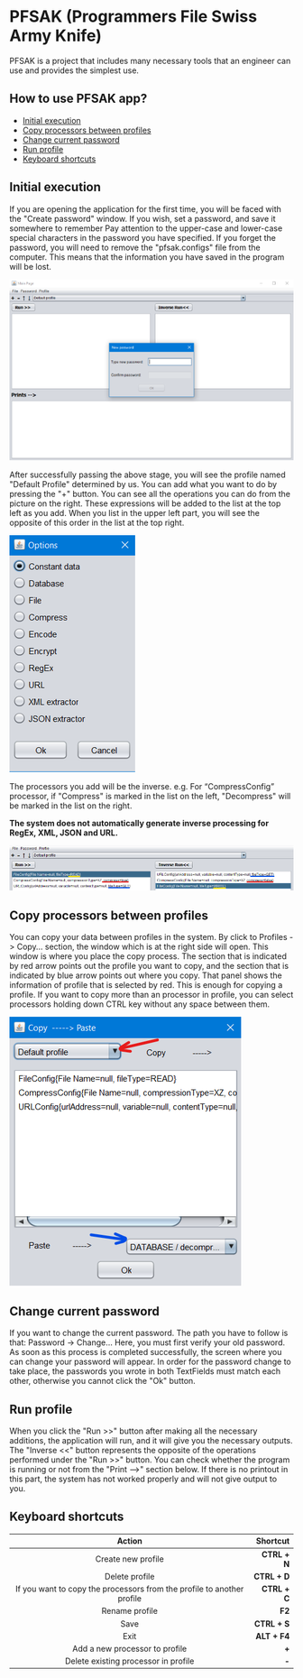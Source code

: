 # PFSAK (Programmers File Swiss Army Knife)
PFSAK is a project that includes many necessary tools that an engineer can use and provides the simplest use.

## How to use PFSAK app?
  - [Initial execution](#Initial-execution)
  - [Copy processors between profiles](#Copy-processors-between-profiles)
  - [Change current password](#Change-current-password)
  - [Run profile](#Run-profile)
  - [Keyboard shortcuts](#Keyboard-shortcuts)


## Initial execution
If you are opening the application for the first time, you will be faced with the "Create password" window. If you wish, set a password, and save it somewhere to remember Pay attention to the upper-case and lower-case special characters in the password you have specified. If you forget the password, you will need to remove the "pfsak.configs" file from the computer. This means that the information you have saved in the program will be lost.

![pfsak_pic1.png](assets/pfsak-pic1.png)

After successfully passing the above stage, you will see the profile named "Default Profile" determined by us. You can add what you want to do by pressing the "+" button. You can see all the operations you can do from the picture on the right. These expressions will be added to the list at the top left as you add. When you list in the upper left part, you will see the opposite of this order in the list at the top right.  

![pfsak_pic2.png](assets/pfsak-pic2.png)

The processors you add will be the inverse. e.g. For “CompressConfig” processor, if "Compress" is marked in the list on the left, "Decompress" will be marked in the list on the right.

**The system does not automatically generate inverse processing for RegEx, XML, JSON and URL.**

![pfsak_pic3.png](assets/pfsak-pic3.png)

## Copy processors between profiles
You can copy your data between profiles in the system. By click to Profiles -> Copy… section, the window which is at the right side will open. This window is where you place the copy process. The section that is indicated by red arrow points out the profile you want to copy, and the section that is indicated by blue arrow points out where you copy. That panel shows the information of profile that is selected by red. This is enough for copying a profile. If you want to copy more than an processor in profile, you can select processors holding down CTRL key without any space between them.

![pfsak_pic4.png](assets/pfsak-pic4.png)

## Change current password
If you want to change the current password. The path you have to follow is that: Password -> Change… Here, you must first verify your old password. As soon as this process is completed successfully, the screen where you can change your password will appear. In order for the password change to take place, the passwords you wrote in both TextFields must match each other, otherwise you cannot click the "Ok" button.

## Run profile
When you click the "Run >>" button after making all the necessary additions, the application will run, and it will give you the necessary outputs. The "Inverse <<" button represents the opposite of the operations performed under the "Run >>" button. You can check whether the program is running or not from the "Print -->" section below. If there is no printout in this part, the system has not worked properly and will not give output to you.

## Keyboard shortcuts
|  Action   |  Shortcut  |
|:-------:| -----:|
| Create new profile  | **CTRL + N**      |
| Delete profile   | **CTRL + D**    |
| If you want to copy the processors from the profile to another profile     | **CTRL + C**   |
| Rename profile    | **F2**  |
| Save    | **CTRL + S**  |
| Exit    | **ALT + F4**  |
| Add a new processor to profile    | **+**  |
| Delete existing processor in profile    | **-**  |
 

